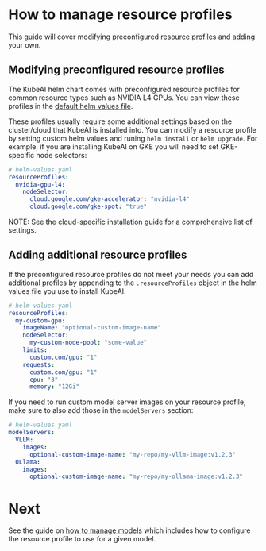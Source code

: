 # How to manage resource profiles

This guide will cover modifying preconfigured [resource profiles](../concepts/resource-profiles.md) and adding your own.

## Modifying preconfigured resource profiles

The KubeAI helm chart comes with preconfigured resource profiles for common resource types such as NVIDIA L4 GPUs. You can view these profiles in the [default helm values file](https://github.com/substratusai/kubeai/blob/main/charts/kubeai/values.yaml).

These profiles usually require some additional settings based on the cluster/cloud that KubeAI is installed into. You can modify a resource profile by setting custom helm values and runing `helm install` or `helm upgrade`. For example, if you are installing KubeAI on GKE you will need to set GKE-specific node selectors:

```yaml
# helm-values.yaml
resourceProfiles:
  nvidia-gpu-l4:
    nodeSelector:
      cloud.google.com/gke-accelerator: "nvidia-l4"
      cloud.google.com/gke-spot: "true"
```

NOTE: See the cloud-specific installation guide for a comprehensive list of settings.

## Adding additional resource profiles

If the preconfigured resource profiles do not meet your needs you can add additional profiles by appending to the `.resourceProfiles` object in the helm values file you use to install KubeAI.

```yaml
# helm-values.yaml
resourceProfiles:
  my-custom-gpu:
    imageName: "optional-custom-image-name"
    nodeSelector:
      my-custom-node-pool: "some-value"
    limits:
      custom.com/gpu: "1"
    requests:
      custom.com/gpu: "1"
      cpu: "3"
      memory: "12Gi"
```

If you need to run custom model server images on your resource profile, make sure to also add those in the `modelServers` section:

```yaml
# helm-values.yaml
modelServers:
  VLLM:
    images:
      optional-custom-image-name: "my-repo/my-vllm-image:v1.2.3"
  OLlama:
    images:
      optional-custom-image-name: "my-repo/my-ollama-image:v1.2.3"
```

# Next

See the guide on [how to manage models](./manage-models.md) which includes how to configure the resource profile to use for a given model.